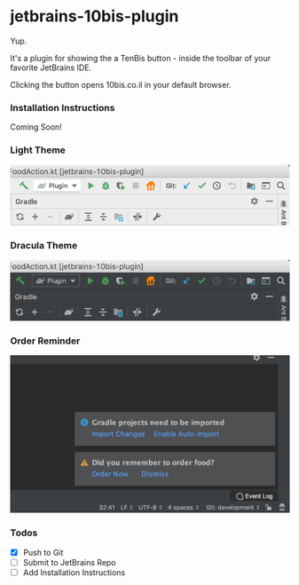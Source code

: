 # jetbrains-10bis-plugin


Yup.

It's a plugin for showing the a TenBis button - inside the toolbar of your favorite JetBrains IDE.

Clicking the button opens 10bis.co.il in your default browser.


### Installation Instructions
Coming Soon!


### Light Theme
![Light Theme](readme/screenshot_light.png)


### Dracula Theme
![Dracula Theme](readme/screenshot_dracula.png)


### Order Reminder
![Dracula Theme](readme/screenshot_reminder.png)



### Todos
- [x] Push to Git
- [ ] Submit to JetBrains Repo
- [ ] Add Installation Instructions

